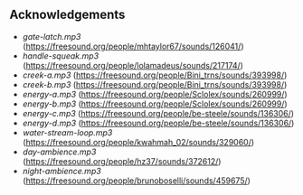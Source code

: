 ## Acknowledgements

- _gate-latch.mp3_ (https://freesound.org/people/mhtaylor67/sounds/126041/)
- _handle-squeak.mp3_ (https://freesound.org/people/lolamadeus/sounds/217174/)
- _creek-a.mp3_ (https://freesound.org/people/Bini_trns/sounds/393998/)
- _creek-b.mp3_ (https://freesound.org/people/Bini_trns/sounds/393998/)
- _energy-a.mp3_ (https://freesound.org/people/Sclolex/sounds/260999/)
- _energy-b.mp3_ (https://freesound.org/people/Sclolex/sounds/260999/)
- _energy-c.mp3_ (https://freesound.org/people/be-steele/sounds/136306/)
- _energy-d.mp3_ (https://freesound.org/people/be-steele/sounds/136306/)
- _water-stream-loop.mp3_ (https://freesound.org/people/kwahmah_02/sounds/329060/)
- _day-ambience.mp3_ (https://freesound.org/people/hz37/sounds/372612/)
- _night-ambience.mp3_ (https://freesound.org/people/brunoboselli/sounds/459675/)